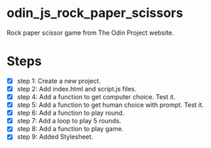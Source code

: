 # odin_js_rock_paper_scissors

Rock paper scissor game from The Odin Project website.

# Steps

-   [x] step 1: Create a new project.
-   [x] step 2: Add index.html and script.js files.
-   [x] step 4: Add a function to get computer choice. Test it.
-   [x] step 5: Add a function to get human choice with prompt. Test it.
-   [x] step 6: Add a function to play round.
-   [x] step 7: Add a loop to play 5 rounds.
-   [x] step 8: Add a function to play game.
-   [x] step 9: Added Stylesheet.
